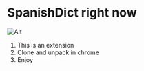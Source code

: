 # SpanishDict right now 
![Alt](https://media3.giphy.com/media/32mC2kXYWCsg0/giphy.gif?cid=ecf05e47blym07p9ik4j6u7zg06fjk4ysszoh96rqu4qrwg0&rid=giphy.gif)

1. This is an extension
2. Clone and unpack in chrome
3. Enjoy


